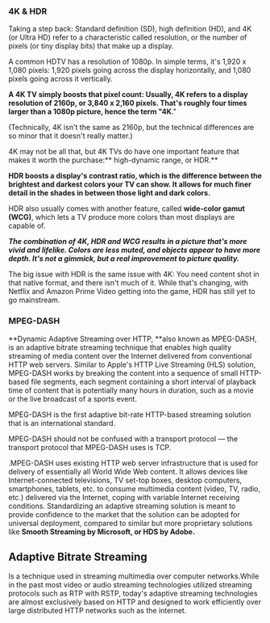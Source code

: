 ### **4K & HDR**

Taking a step back: Standard definition \(SD\), high definition \(HD\), and 4K \(or Ultra HD\) refer to a characteristic called resolution, or the number of pixels \(or tiny display bits\) that make up a display.

A common HDTV has a resolution of 1080p. In simple terms, it's 1,920 x 1,080 pixels: 1,920 pixels going across the display horizontally, and 1,080 pixels going across it vertically.

**A 4K TV simply boosts that pixel count: Usually, 4K refers to a display resolution of 2160p, or 3,840 x 2,160 pixels. That's roughly four times larger than a 1080p picture, hence the term "4K**."

\(Technically, 4K isn't the same as 2160p, but the technical differences are so minor that it doesn't really matter.\)

4K may not be all that, but 4K TVs do have one important feature that makes it worth the purchase:** high-dynamic range, or HDR.**

**HDR boosts a display's contrast ratio, which is the difference between the brightest and darkest colors your TV can show. It allows for much finer detail in the shades in between those light and dark colors.**

HDR also usually comes with another feature, called **wide-color gamut \(WCG\)**, which lets a TV produce more colors than most displays are capable of.

_**The combination of 4K, HDR and WCG results in a picture that's more vivid and lifelike. Colors are less muted, and objects appear to have more depth. It's not a gimmick, but a real improvement to picture quality.**_

The big issue with HDR is the same issue with 4K: You need content shot in that native format, and there isn't much of it. While that's changing, with Netflix and Amazon Prime Video getting into the game, HDR has still yet to go mainstream.

### **MPEG-DASH**

**Dynamic Adaptive Streaming over HTTP, **also known as MPEG-DASH, is an adaptive bitrate streaming technique that enables high quality streaming of media content over the Internet delivered from conventional HTTP web servers. Similar to Apple's HTTP Live Streaming \(HLS\) solution, MPEG-DASH works by breaking the content into a sequence of small HTTP-based file segments, each segment containing a short interval of playback time of content that is potentially many hours in duration, such as a movie or the live broadcast of a sports event.

MPEG-DASH is the first adaptive bit-rate HTTP-based streaming solution that is an international standard.

MPEG-DASH should not be confused with a transport protocol — the transport protocol that MPEG-DASH uses is TCP.

.MPEG-DASH uses existing HTTP web server infrastructure that is used for delivery of essentially all World Wide Web content. It allows devices like Internet-connected televisions, TV set-top boxes, desktop computers, smartphones, tablets, etc. to consume multimedia content \(video, TV, radio, etc.\) delivered via the Internet, coping with variable Internet receiving conditions. Standardizing an adaptive streaming solution is meant to provide confidence to the market that the solution can be adopted for universal deployment, compared to similar but more proprietary solutions like **Smooth Streaming by Microsoft, or HDS by Adobe.**

## Adaptive Bitrate Streaming 

Is a technique used in streaming multimedia over computer networks.While in the past most video or audio streaming technologies utilized streaming protocols such as RTP with RSTP, today's adaptive streaming technologies are almost exclusively based on HTTP and designed to work efficiently over large distributed HTTP networks such as the internet.  

